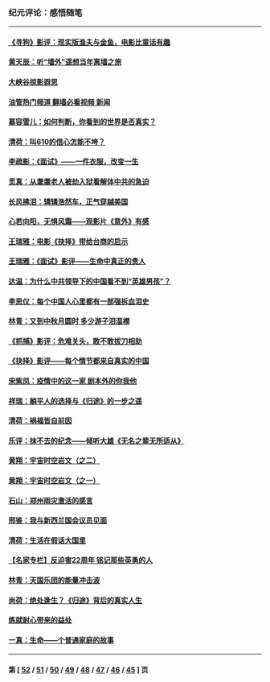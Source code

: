 ### 纪元评论：感悟随笔
---
#### [《寻狗》影评：现实版渔夫与金鱼，电影比童话有趣](../../pages/nsc1035/n13389805.md?12120330) 
#### [黄天辰：听“墙外”遥想当年离墙之旅](../../pages/nsc1035/n13377229.md?12120330) 
#### [大峡谷掠影遐思](../../pages/nsc1035/n13354743.md?12120330) 
#### [油管热门频道 翻墙必看视频 新闻](ok?12120330)
#### [慕容雪儿：如何判断，你看到的世界是否真实？](../../pages/nsc1035/n13332569.md?12120330) 
#### [清荷：叫610的信心怎能不垮？](../../pages/nsc1035/n13304848.md?12120330) 
#### [李疏影：《面试》——一件衣服，改变一生](../../pages/nsc1035/n13292494.md?12120330) 
#### [觅真：从耄耋老人被劫入狱看解体中共的急迫](../../pages/nsc1035/n13284545.md?12120330) 
#### [长风拂泪：辚辚浩然车，正气穿越美国](../../pages/nsc1035/n13284280.md?12120330) 
#### [心若向阳，无惧风霜——观影片《意外》有感](../../pages/nsc1035/n13275318.md?12120330) 
#### [王瑞雅：电影《抉择》带给台商的启示](../../pages/nsc1035/n13274064.md?12120330) 
#### [王瑞雅：《面试》影评——生命中真正的贵人](../../pages/nsc1035/n13260528.md?12120330) 
#### [达温：为什么中共领导下的中国看不到“英雄男孩”？](../../pages/nsc1035/n13257099.md?12120330) 
#### [李思仪：每个中国人心里都有一部强拆血泪史](../../pages/nsc1035/n13249632.md?12120330) 
#### [林青：又到中秋月圆时 多少游子泪湿襟](../../pages/nsc1035/n13245916.md?12120330) 
#### [《抓捕》影评：危难关头，敢不敢拔刀相助](../../pages/nsc1035/n13244251.md?12120330) 
#### [《抉择》影评——每个情节都来自真实的中国](../../pages/nsc1035/n13242564.md?12120330) 
#### [宋紫凤：疫情中的这一家 剧本外的你我他](../../pages/nsc1035/n13242358.md?12120330) 
#### [祥瑞：躺平人的选择与《归途》的一步之遥](../../pages/nsc1035/n13213201.md?12120330) 
#### [清荷：祸福皆自前因](../../pages/nsc1035/n13213177.md?12120330) 
#### [乐评：抹不去的纪念——倾听大雄《无名之辈无所适从》](../../pages/nsc1035/n13163359.md?12120330) 
#### [黄翔：宇宙时空岩文（之二）](../../pages/nsc1035/n13141116.md?12120330) 
#### [黄翔：宇宙时空岩文（之一）](../../pages/nsc1035/n13140355.md?12120330) 
#### [石山：郑州雨灾激活的感言](../../pages/nsc1035/n13135372.md?12120330) 
#### [邢鉴：我与新西兰国会议员见面](../../pages/nsc1035/n13111626.md?12120330) 
#### [清荷：生活在假话大国里](../../pages/nsc1035/n13103916.md?12120330) 
#### [【名家专栏】反迫害22周年 铭记那些英勇的人](../../pages/nsc1035/n13102771.md?12120330) 
#### [林青：天国乐团的能量冲击波](../../pages/nsc1035/n13099634.md?12120330) 
#### [尚荷：绝处逢生？《归途》背后的真实人生](../../pages/nsc1035/n13099470.md?12120330) 
#### [练就耐心带来的益处](../../pages/nsc1035/n13081876.md?12120330) 
#### [一真：生命——个普通家庭的故事](../../pages/nsc1035/n13075782.md?12120330) 

---
#### 第 [ [52](./52.md?12120330) / [51](./51.md?12120330) / [50](./50.md?12120330) / [49](./49.md?12120330) / [48](./48.md?12120330) / [47](./47.md?12120330) / [46](./46.md?12120330) / [45](./45.md?12120330) ] 页
